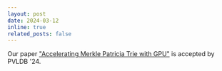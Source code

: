 ```yaml
---
layout: post
date: 2024-03-12
inline: true
related_posts: false
---
```


Our paper ["Accelerating Merkle Patricia Trie with GPU"](https://www.vldb.org/pvldb/vol17/p1856-tang.pdf) is accepted by PVLDB '24.
